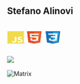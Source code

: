 ## Stefano Alinovi
<div style="display: inline_block"><br>
  <img align="center" alt="Ali9-Js" height="30" width="40" src="https://raw.githubusercontent.com/devicons/devicon/master/icons/javascript/javascript-plain.svg">
  <img align="center" alt="Ali9-HTML" height="30" width="40" src="https://raw.githubusercontent.com/devicons/devicon/master/icons/html5/html5-original.svg">
  <img align="center" alt="Ali9-CSS" height="30" width="40" src="https://raw.githubusercontent.com/devicons/devicon/master/icons/css3/css3-original.svg">
</div>
  
  ##
 
<div> 

  <a href="https://www.linkedin.com/in/stefano-alinovi-475825245/" target="_blank"><img src="https://img.shields.io/badge/-LinkedIn-%230077B5?style=for-the-badge&logo=linkedin&logoColor=white" target="_blank"></a> 
 
</div>

![Matrix](https://user-images.githubusercontent.com/109625545/179859898-489da47e-a15e-4aec-99e6-6f3557ef01c2.png)
